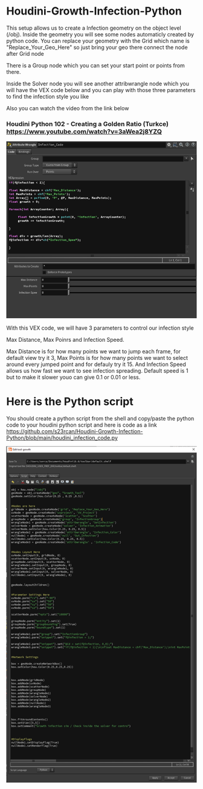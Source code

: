 # Houdini-Growth-Infection-Python

This setup allows us to create a Infection geometry on the object level (/obj). Inside the geometry you will see some nodes automaticly created by python code. You can replace your geometry with the Grid which name is "Replace_Your_Geo_Here" so just bring your geo there connect the node after Grid node

There is a Group node which you can set your start point or points from there.

Inside the Solver node you will see another attribwrangle node which you will have the VEX code below and you can play with those three parameters to find the infection style you like

Also you can watch the video from the link below
### Houdini Python 102 - Creating a Golden Ratio (Turkce) https://www.youtube.com/watch?v=3aWea2j8YZQ

![](https://github.com/s23rcan/Houdini-Growth-Infection-Python/blob/main/Files/vex_infection_data.PNG)

With this VEX code, we will have 3 parameters to control our infection style

Max Distance, Max Poinrs and Infection Speed. 

Max Distance is for how many points we want to jump each frame, for default view try it 3, Max Points is for how many points we want to select around every jumped point and for defauly try it 15. And Infection Speed allows us how fast we want to see infection spreading. Default speed is 1 but to make it slower youo can give 0.1 or 0.01 or less.

# Here is the Python script
You should create a python script from the shell and copy/paste the python code to your houdini python script
and here is code as a link https://github.com/s23rcan/Houdini-Growth-Infection-Python/blob/main/houdini_infection_code.py



![](https://github.com/s23rcan/Houdini-Growth-Infection-Python/blob/main/Files/houdini_script.PNG)
